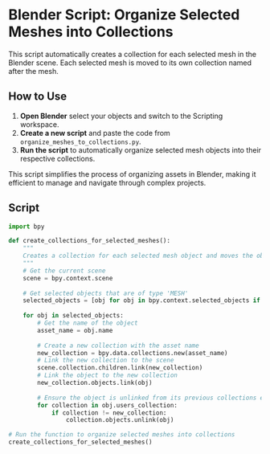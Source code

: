 # Blender Script: Organize Selected Meshes into Collections

This script automatically creates a collection for each selected mesh in the Blender scene. Each selected mesh is moved to its own collection named after the mesh.

## How to Use

1. **Open Blender** select your objects and switch to the Scripting workspace.
2. **Create a new script** and paste the code from `organize_meshes_to_collections.py`.
3. **Run the script** to automatically organize selected mesh objects into their respective collections.

This script simplifies the process of organizing assets in Blender, making it efficient to manage and navigate through complex projects.

## Script

```python
import bpy

def create_collections_for_selected_meshes():
    """
    Creates a collection for each selected mesh object and moves the object into the new collection.
    """
    # Get the current scene
    scene = bpy.context.scene
    
    # Get selected objects that are of type 'MESH'
    selected_objects = [obj for obj in bpy.context.selected_objects if obj.type == 'MESH']
    
    for obj in selected_objects:
        # Get the name of the object
        asset_name = obj.name
        
        # Create a new collection with the asset name
        new_collection = bpy.data.collections.new(asset_name)
        # Link the new collection to the scene
        scene.collection.children.link(new_collection)
        # Link the object to the new collection
        new_collection.objects.link(obj)
        
        # Ensure the object is unlinked from its previous collections except the new one
        for collection in obj.users_collection:
            if collection != new_collection:
                collection.objects.unlink(obj)

# Run the function to organize selected meshes into collections
create_collections_for_selected_meshes()
